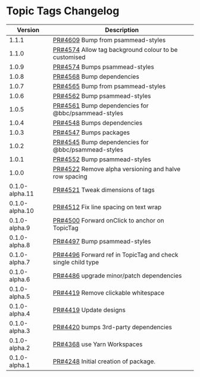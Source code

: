 # Topic Tags Changelog

| Version        | Description                                                                                              |
| -------------- | -------------------------------------------------------------------------------------------------------- |
| 1.1.1          | [PR#4609](https://github.com/bbc/psammead/pull/4609) Bump from psammead-styles                           |
| 1.1.0          | [PR#4574](https://github.com/bbc/psammead/pull/4576) Allow tag background colour to be customised        |
| 1.0.9          | [PR#4574](https://github.com/bbc/psammead/pull/4574) Bumps psammead-styles                               |
| 1.0.8          | [PR#4568](https://github.com/bbc/psammead/pull/4568) Bump dependencies                                   |
| 1.0.7          | [PR#4565](https://github.com/bbc/psammead/pull/4565) Bump from psammead-styles                           |
| 1.0.6          | [PR#4562](https://github.com/bbc/psammead/pull/4562) Bump psammead-styles                                |
| 1.0.5          | [PR#4561](https://github.com/bbc/psammead/pull/4561) Bump dependencies for @bbc/psammead-styles          |
| 1.0.4          | [PR#4548](https://github.com/bbc/psammead/pull/4548) Bumps dependencies                                  |
| 1.0.3          | [PR#4547](https://github.com/bbc/psammead/pull/4547) Bumps packages                                      |
| 1.0.2          | [PR#4545](https://github.com/bbc/psammead/pull/4545) Bump dependencies for @bbc/psammead-styles          |
| 1.0.1          | [PR#4552](https://github.com/bbc/psammead/pull/4552) Bump psammead-styles                                |
| 1.0.0          | [PR#4522](https://github.com/bbc/psammead/pull/4522) Remove alpha versioning and halve row spacing       |
| 0.1.0-alpha.11 | [PR#4521](https://github.com/bbc/psammead/pull/4521) Tweak dimensions of tags                            |
| 0.1.0-alpha.10 | [PR#4512](https://github.com/bbc/psammead/pull/4512) Fix line spacing on text wrap                       |
| 0.1.0-alpha.9  | [PR#4500](https://github.com/bbc/psammead/pull/4500) Forward onClick to anchor on TopicTag               |
| 0.1.0-alpha.8  | [PR#4497](https://github.com/bbc/psammead/pull/4497) Bump psammead-styles                                |
| 0.1.0-alpha.7  | [PR#4496](https://github.com/bbc/psammead/pull/4496) Forward ref in TopicTag and check single child type |
| 0.1.0-alpha.6  | [PR#4486](https://github.com/bbc/psammead/pull/4486) upgrade minor/patch dependencies                    |
| 0.1.0-alpha.5  | [PR#4419](https://github.com/bbc/psammead/pull/4419) Remove clickable whitespace                         |
| 0.1.0-alpha.4  | [PR#4419](https://github.com/bbc/psammead/pull/4419) Update designs                                      |
| 0.1.0-alpha.3  | [PR#4420](https://github.com/bbc/psammead/pull/4420) bumps 3rd-party dependencies                        |
| 0.1.0-alpha.2  | [PR#4368](https://github.com/bbc/psammead/pull/4368) use Yarn Workspaces                                 |
| 0.1.0-alpha.1  | [PR#4248](https://github.com/BBC-News/psammead/pull/4248) Initial creation of package.                   |
